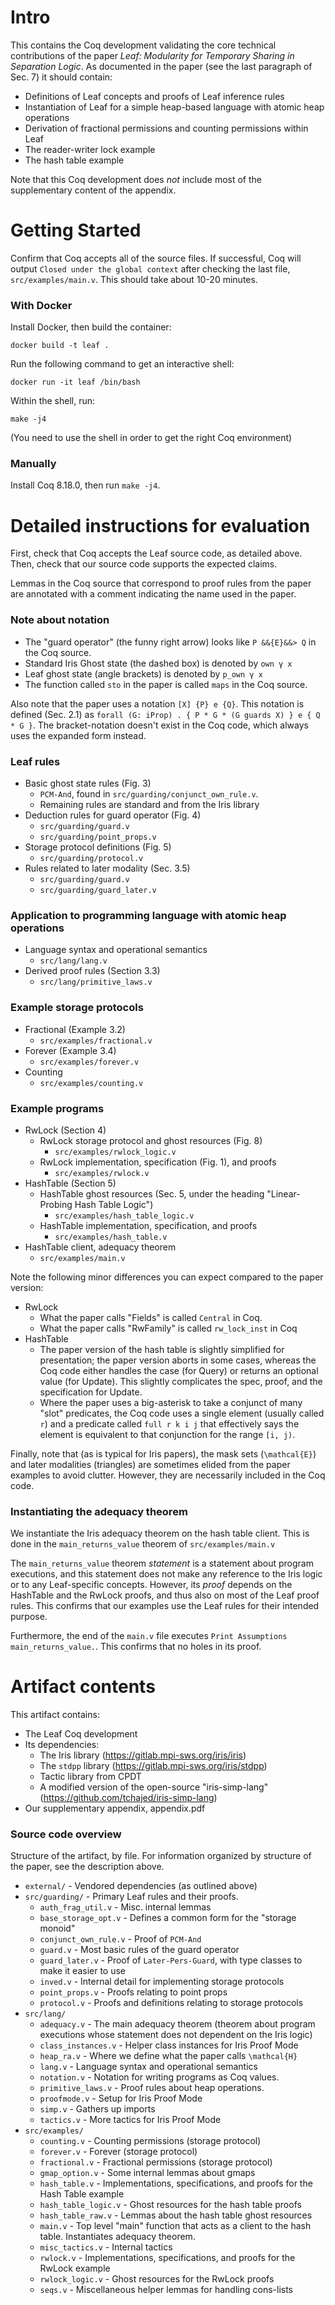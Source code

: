 # Intro

This contains the Coq development validating the core technical contributions of the paper _Leaf: Modularity for Temporary Sharing in Separation Logic_.
As documented in the paper (see the last paragraph of Sec. 7) it should contain:

 * Definitions of Leaf concepts and proofs of Leaf inference rules
 * Instantiation of Leaf for a simple heap-based language with atomic heap operations
 * Derivation of fractional permissions and counting permissions within Leaf
 * The reader-writer lock example
 * The hash table example

Note that this Coq development does _not_ include most of the supplementary content 
of the appendix.

# Getting Started

Confirm that Coq accepts all of the source files. If successful, Coq will output
`Closed under the global context` after checking the last file, `src/examples/main.v`.
This should take about 10-20 minutes.

### With Docker

Install Docker, then build the container:

```
docker build -t leaf .
```

Run the following command to get an interactive shell:
```
docker run -it leaf /bin/bash
```

Within the shell, run:

```
make -j4
```

(You need to use the shell in order to get the right Coq environment)

### Manually

Install Coq 8.18.0, then run `make -j4`.

# Detailed instructions for evaluation

First, check that Coq accepts the Leaf source code, as detailed above.  Then, check that our source code supports the expected claims.

Lemmas in the Coq source that correspond to proof rules from the paper are annotated with a comment indicating the name used in the paper.

### Note about notation

 * The "guard operator" (the funny right arrow) looks like `P &&{E}&&> Q` in the Coq source.
 * Standard Iris Ghost state (the dashed box) is denoted by `own γ x`
 * Leaf ghost state (angle brackets) is denoted by `p_own γ x`
 * The function called `sto` in the paper is called `maps` in the Coq source.

Also note that the paper uses a notation `[X] {P} e {Q}`.
This notation is defined (Sec. 2.1) as `forall (G: iProp) . { P * G * (G guards X) } e { Q * G }`.
The bracket-notation doesn't exist in the Coq code, which always uses the expanded form instead.

### Leaf rules

 * Basic ghost state rules (Fig. 3)
   * `PCM-And`, found in `src/guarding/conjunct_own_rule.v`.
   * Remaining rules are standard and from the Iris library
 * Deduction rules for guard operator (Fig. 4)
   * `src/guarding/guard.v`
   * `src/guarding/point_props.v`
 * Storage protocol definitions (Fig. 5)
   * `src/guarding/protocol.v`
 * Rules related to later modality (Sec. 3.5)
   * `src/guarding/guard.v`
   * `src/guarding/guard_later.v`

### Application to programming language with atomic heap operations

 * Language syntax and operational semantics
    * `src/lang/lang.v`
 * Derived proof rules (Section 3.3)
    * `src/lang/primitive_laws.v`

### Example storage protocols

 * Fractional (Example 3.2)
   * `src/examples/fractional.v`
 * Forever (Example 3.4)
   * `src/examples/forever.v`
 * Counting
   * `src/examples/counting.v`

### Example programs

 * RwLock (Section 4)
   * RwLock storage protocol and ghost resources (Fig. 8)
     * `src/examples/rwlock_logic.v`
   * RwLock implementation, specification (Fig. 1), and proofs
     * `src/examples/rwlock.v`
 * HashTable (Section 5)
   * HashTable ghost resources (Sec. 5, under the heading "Linear-Probing Hash Table Logic")
     * `src/examples/hash_table_logic.v`
   * HashTable implementation, specification, and proofs
     * `src/examples/hash_table.v`
 * HashTable client, adequacy theorem
   * `src/examples/main.v`
   
Note the following minor differences you can expect compared to the paper version:

 * RwLock
   * What the paper calls "Fields" is called `Central` in Coq.
   * What the paper calls "RwFamily" is called `rw_lock_inst` in Coq
 * HashTable
   * The paper version of the hash table is slightly simplified for presentation; the paper version aborts in some cases, whereas the Coq code either handles the case (for Query) or returns an optional value (for Update).  This slightly complicates the spec, proof, and the specification for Update.
   * Where the paper uses a big-asterisk to take a conjunct of many "slot" predicates,
     the Coq code uses a single element (usually called `r`) and a predicate
     called `full r k i j` that effectively says the element is equivalent to that
     conjunction for the range `[i, j)`.

Finally, note that (as is typical for Iris papers), the mask sets (`\mathcal{E}`)
and later modalities (triangles) are sometimes elided from the paper examples to avoid clutter.
However, they are necessarily included in the Coq code.

### Instantiating the adequacy theorem

We instantiate the Iris adequacy theorem on the hash table client.
This is done in the `main_returns_value` theorem of `src/examples/main.v`

The `main_returns_value` theorem _statement_ is a statement about program executions,
and this statement does not make any reference to the Iris logic or to any Leaf-specific concepts.
However, its _proof_ depends on the HashTable and the RwLock proofs, and thus also on most of the Leaf proof rules.  This confirms that our examples use the Leaf rules for their intended purpose.

Furthermore, the end of the `main.v` file executes `Print Assumptions main_returns_value.`. This confirms that no holes in its proof.

# Artifact contents

This artifact contains:

 * The Leaf Coq development
 * Its dependencies:
   * The Iris library (https://gitlab.mpi-sws.org/iris/iris)
   * The `stdpp` library (https://gitlab.mpi-sws.org/iris/stdpp)
   * Tactic library from CPDT
   * A modified version of the open-source "iris-simp-lang" (https://github.com/tchajed/iris-simp-lang)
 * Our supplementary appendix, appendix.pdf

### Source code overview

Structure of the artifact, by file. For information organized by structure of the paper, see the description above.

 * `external/` - Vendored dependencies (as outlined above)
 * `src/guarding/` - Primary Leaf rules and their proofs.
   * `auth_frag_util.v` - Misc. internal lemmas
   * `base_storage_opt.v` - Defines a common form for the "storage monoid"
   * `conjunct_own_rule.v` - Proof of `PCM-And`
   * `guard.v` - Most basic rules of the guard operator
   * `guard_later.v` - Proof of `Later-Pers-Guard`, with type classes to make it easier to use
   * `inved.v` - Internal detail for implementing storage protocols
   * `point_props.v` - Proofs relating to point props
   * `protocol.v` - Proofs and definitions relating to storage protocols
 * `src/lang/`
   * `adequacy.v` - The main adequacy theorem (theorem about program executions whose statement does not dependent on the Iris logic)
   * `class_instances.v` - Helper class instances for Iris Proof Mode
   * `heap_ra.v` - Where we define what the paper calls `\mathcal{H}`
   * `lang.v` - Language syntax and operational semantics
   * `notation.v` - Notation for writing programs as Coq values.
   * `primitive_laws.v` - Proof rules about heap operations.
   * `proofmode.v` - Setup for Iris Proof Mode
   * `simp.v` - Gathers up imports
   * `tactics.v` - More tactics for Iris Proof Mode
 * `src/examples/`
   * `counting.v` - Counting permissions (storage protocol)
   * `forever.v` - Forever (storage protocol)
   * `fractional.v` - Fractional permissions (storage protocol)
   * `gmap_option.v` - Some internal lemmas about gmaps
   * `hash_table.v` - Implementations, specifications, and proofs for the Hash Table example
   * `hash_table_logic.v` - Ghost resources for the hash table proofs
   * `hash_table_raw.v` - Lemmas about the hash table ghost resources
   * `main.v` - Top level "main" function that acts as a client to the hash table. Instantiates adequacy theorem.
   * `misc_tactics.v` - Internal tactics
   * `rwlock.v` - Implementations, specifications, and proofs for the RwLock example
   * `rwlock_logic.v` - Ghost resources for the RwLock proofs
   * `seqs.v` - Miscellaneous helper lemmas for handling cons-lists
 
